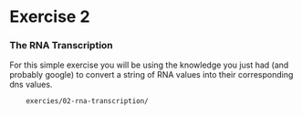 # Exercise 2

### The RNA Transcription

For this simple exercise you will be using the knowledge you just had (and probably google)
to convert a string of RNA values into their corresponding dns values.  

        exercies/02-rna-transcription/



